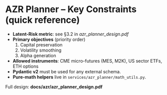 # AZR Planner – Key Constraints (quick reference)

* **Latent-Risk metric**: see §3.2 in _azr_planner_design.pdf_
* **Primary objectives** (priority order)  
  1. Capital preservation  
  2. Volatility smoothing  
  3. Alpha generation
* **Allowed instruments**: CME micro-futures (MES, M2K), US sector ETFs, ETH options
* **Pydantic v2** must be used for any external schema.
* **Pure-math helpers** live in `services/azr_planner/math_utils.py`.

Full design: **docs/azr/azr_planner_design.pdf**
